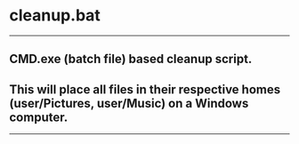 # cleanup.bat
---------------------------------------------
## CMD.exe (batch file) based cleanup script. 
## This will place all files in their respective homes (user/Pictures, user/Music) on a Windows computer.
---------------------------------------------
